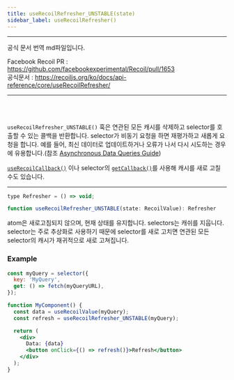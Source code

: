```yaml
---
title: useRecoilRefresher_UNSTABLE(state)
sidebar_label: useRecoilRefresher()
---
```


---

공식 문서 번역 md파일입니다.     

Facebook Recoil PR : https://github.com/facebookexperimental/Recoil/pull/1653     
공식문서 : https://recoiljs.org/ko/docs/api-reference/core/useRecoilRefresher/     

---


<br />
<br />

`useRecoilRefresher_UNSTABLE()` 훅은 연관된 모든 캐시를 삭제하고 selector를 호출할 수 있는 콜백을 반환합니다. selector가 비동기 요청을 하면 재평가하고 새롭게 요청을 합니다. 예를 들어, 최신 데이터로 업데이트하거나 오류가 나서 다시 시도하는 경우에 유용합니다.(참조 [Asynchronous Data Queries Guide](/docs/guides/asynchronous-data-queries#query-refresh))



[`useRecoilCallback()`](/docs/api-reference/core/useRecoilCallback) 이나 selector의 [`getCallback()`](/docs/api-reference/core/selector#returning-objects-with-callbacks)를 사용해 캐시를 새로 고칠 수도 있습니다.

---

```jsx
type Refresher = () => void;

function useRecoilRefresher_UNSTABLE(state: RecoilValue): Refresher
```

atom은 새로고침되지 않으며, 현재 상태를 유지합니다. selectors는 캐쉬를 지웁니다. selector는 주로 추상화로 사용하기 때문에 selector를 새로 고치면 연관된 모든 selector의 캐시가 재귀적으로 새로 고쳐집니다. 


### Example

```jsx
const myQuery = selector({
  key: 'MyQuery',
  get: () => fetch(myQueryURL),
});

function MyComponent() {
  const data = useRecoilValue(myQuery);
  const refresh = useRecoilRefresher_UNSTABLE(myQuery);

  return (
    <div>
      Data: {data}
      <button onClick={() => refresh()}>Refresh</button>
    </div>
  );
}
```
